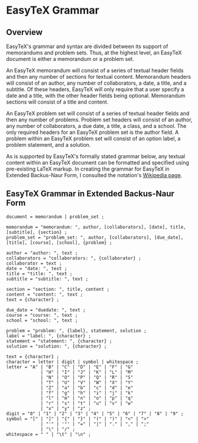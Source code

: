 # EasyTeX Grammar

## Overview

EasyTeX's grammar and syntax are divided between its support of memorandums and problem sets. Thus, at the highest level, an EasyTeX document is either a memorandum or a problem set.

An EasyTeX memorandum will consist of a series of textual header fields and then any number of sections for textual content. Memorandum headers will consist of an author, any number of collaborators, a date, a title, and a subtitle. Of these headers, EasyTeX will only require that a user specify a date and a title, with the other header fields being optional. Memorandum sections will consist of a title and content. 

An EasyTeX problem set will consist of a series of textual header fields and then any number of problems. Problem set headers will consist of an author, any number of collaborators, a due date, a title, a class, and a school. The only required headers for an EasyTeX problem set is the author field. A problem within an EasyTeX problem set will consist of an option label, a problem statement, and a solution.

As is supported by EasyTeX's formally stated grammar below, any textual content within an EasyTeX document can be formatted and specified using pre-existing LaTeX markup. In creating the grammar for EasyTeX in Extended Backus-Naur Form, I consulted the notation's [Wikipedia page](http://en.wikipedia.org/wiki/Extended_Backus%E2%80%93Naur_Form).

## EasyTeX Grammar in Extended Backus-Naur Form

	document = memorandum | problem_set ;

	memorandum = "memorandum: ", author, [collaborators], [date], title, [subtitle], {section} ;
	problem_set = "problem_set: ", author, [collaborators], [due_date], [title], [course], [school], {problem} ;

	author = "author: ", text ;
	collaborators = "collaborators: ", {collaborator} ;
	collaborator = text ;
	date = "date: ", text ;
	title = "title: ", text ; 
	subtitle = "subtitle: ", text ;

	section = "section: ", title, content ;
	content = "content: ", text ;
	text = {character} ;

	due_date = "duedate: ", text ;
	course = "course: ", text ;
	school = "school: ", text ;

	problem = "problem: ", {label}, statement, solution ;
	label = "label: ", {character} ;
	statement = "statement: ", {character} ;
	solution = "solution: ", {character} ;

	text = {character} ;
	character = letter | digit | symbol | whitespace ;
	letter = "A" | "B" | "C" | "D" | "E" | "F" | "G"
	       		 | "H" | "I" | "J" | "K" | "L" | "M" 
	       		 | "N" | "O" | "P" | "Q" | "R" | "S" 
	       		 | "T" | "U" | "V" | "W" | "X" | "Y" 
	       		 | "Z" | "a" | "b" | "c" | "d" | "e"
	       		 | "f" | "g" | "h" | "i" | "j" | "k"
	       		 | "l" | "m" | "n" | "o" | "p" | "q"
	       		 | "r" | "s" | "t" | "u" | "v" | "w"
	       		 | "x" | "y" | "z" ;
	digit = "0" | "1" | "2" | "3" | "4" | "5" | "6" | "7" | "8" | "9" ;
	symbol = "[" | "]" | "{" | "}" | "(" | ")" | "<" | ">"
	       		 | "'" | '"' | "=" | "|" | "." | "," | ";" 
	       		 | "\" | "/" ;
	whitespace = " " | "\t" | "\n" ;
